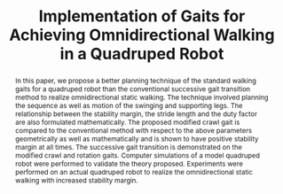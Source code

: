 ---
layout: project-page-new
title: "Implementation of Gaits for Achieving Omnidirectional Walking in a Quadruped Robot"
authors:
  - name: T Komal Kumar∗
    sup: 1
  - name: R. Kumar†
    sup: 2
  - name: S. Mogily†
    sup: 2
  - name: D. Goel†
    sup: 2
  - name: N. Pareekutty†
    sup: 2
  - name: S. V. Shah†
    sup: 2
  - name: K Madhava Krishna†
    sup: 2
affiliations:
  - name: Electrical Engineering Department, Indian Institute of Technology,Kharagpur
    link: #
    sup: 1
  - name: Robotics Research Center, IIIT Hyderabad, India
    link: https://robotics.iiit.ac.in
    sup: 2
permalink: /publications/2015/Komal_Implementation-of-Gaits/
abstract: "In this paper, we propose a better planning technique of the
standard walking gaits for a quadruped robot than the conventional successive gait transition method to realize omnidirectional static walking. The technique involved planning the sequence as well as motion of the swinging and supporting legs. The relationship between the stability margin, the stride length and the duty factor are also formulated mathematically. The proposed modified crawl gait is compared to the conventional method with respect to the above parameters geometrically as well as mathematically and is shown to have positive stability margin at all times. The successive gait transition is demonstrated on the modified crawl and rotation gaits. Computer simulations of a model quadruped
robot were performed to validate the theory proposed. Experiments were performed on an actual quadruped robot to realize the omnidirectional static walking with increased stability margin."
paper: https://dl.acm.org/doi/pdf/10.1145/2783449.2783482
# iframe: https://www.youtube.com/embed/jhjskX4FQwA

---